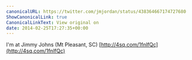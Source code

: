 ```yaml
---
canonicalURL: https://twitter.com/jmjordan/status/438364667174727680
ShowCanonicalLink: true
CanonicalLinkText: View original on
date: 2014-02-25T17:27:35+00:00
---
```

I'm at Jimmy Johns (Mt Pleasant, SC) [http://4sq.com/1fnlfQc](http://4sq.com/1fnlfQc)